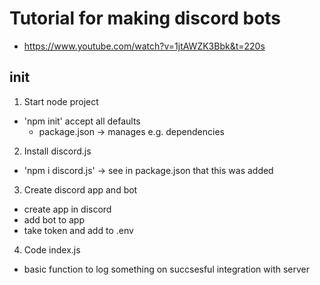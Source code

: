 # Tutorial for making discord bots
- https://www.youtube.com/watch?v=1jtAWZK3Bbk&t=220s

## init
1. Start node project
- 'npm init' accept all defaults
  - package.json -> manages e.g. dependencies

2. Install discord.js
- 'npm i discord.js' -> see in package.json that this was added

3. Create discord app and bot
- create app in discord
- add bot to app
- take token and add to .env

4. Code index.js
- basic function to log something on succsesful integration with server